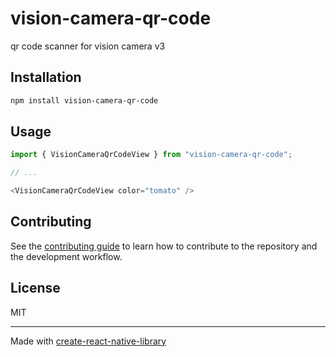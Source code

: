 # vision-camera-qr-code

qr code scanner for vision camera v3

## Installation

```sh
npm install vision-camera-qr-code
```

## Usage

```js
import { VisionCameraQrCodeView } from "vision-camera-qr-code";

// ...

<VisionCameraQrCodeView color="tomato" />
```

## Contributing

See the [contributing guide](CONTRIBUTING.md) to learn how to contribute to the repository and the development workflow.

## License

MIT

---

Made with [create-react-native-library](https://github.com/callstack/react-native-builder-bob)
